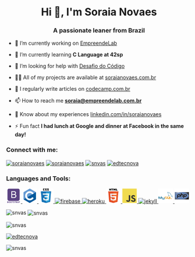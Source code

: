 <h1 align="center">Hi 👋, I'm Soraia Novaes</h1>
<h3 align="center">A passionate leaner from Brazil</h3>

- 🔭 I’m currently working on [EmpreendeLab](empreendelab.com.br)

- 🌱 I’m currently learning **C Language at 42sp**

- 🤝 I’m looking for help with [Desafio do Código](desafiodocodigo.com.br)

- 👨‍💻 All of my projects are available at [soraianovaes.com.br](http://soraianovaes.com.br/)

- 📝 I regularly write articles on [codecamp.com.br](https://codecamp.com.br/)

- 📫 How to reach me **soraia@empreendelab.com.br**

- 📄 Know about my experiences [linkedin.com/in/soraianovaes](https://www.linkedin.com/in/soraianovaes/)

- ⚡ Fun fact **I had lunch at Google and dinner at Facebook in the same day!**

<h3 align="left">Connect with me:</h3>
<p align="left">
<a href="https://linkedin.com/in/soraianovaes" target="blank"><img align="center" src="https://raw.githubusercontent.com/rahuldkjain/github-profile-readme-generator/master/src/images/icons/Social/linked-in-alt.svg" alt="soraianovaes" height="30" width="40" /></a>
<a href="https://fb.com/soraianovaes" target="blank"><img align="center" src="https://raw.githubusercontent.com/rahuldkjain/github-profile-readme-generator/master/src/images/icons/Social/facebook.svg" alt="soraianovaes" height="30" width="40" /></a>
<a href="https://instagram.com/snvas" target="blank"><img align="center" src="https://raw.githubusercontent.com/rahuldkjain/github-profile-readme-generator/master/src/images/icons/Social/instagram.svg" alt="snvas" height="30" width="40" /></a>
<a href="https://twitter.com/edtecnova" target="blank"><img align="center" src="https://raw.githubusercontent.com/rahuldkjain/github-profile-readme-generator/master/src/images/icons/Social/twitter.svg" alt="edtecnova" height="30" width="40" /></a>
</p>

<h3 align="left">Languages and Tools:</h3>
<p align="left"> <a href="https://getbootstrap.com" target="_blank"> <img src="https://raw.githubusercontent.com/devicons/devicon/master/icons/bootstrap/bootstrap-plain-wordmark.svg" alt="bootstrap" width="40" height="40"/> </a> <a href="https://www.cprogramming.com/" target="_blank"> <img src="https://raw.githubusercontent.com/devicons/devicon/master/icons/c/c-original.svg" alt="c" width="40" height="40"/> </a> <a href="https://www.w3schools.com/css/" target="_blank"> <img src="https://raw.githubusercontent.com/devicons/devicon/master/icons/css3/css3-original-wordmark.svg" alt="css3" width="40" height="40"/> </a> <a href="https://firebase.google.com/" target="_blank"> <img src="https://www.vectorlogo.zone/logos/firebase/firebase-icon.svg" alt="firebase" width="40" height="40"/> </a> <a href="https://heroku.com" target="_blank"> <img src="https://www.vectorlogo.zone/logos/heroku/heroku-icon.svg" alt="heroku" width="40" height="40"/> </a> <a href="https://www.w3.org/html/" target="_blank"> <img src="https://raw.githubusercontent.com/devicons/devicon/master/icons/html5/html5-original-wordmark.svg" alt="html5" width="40" height="40"/> </a> <a href="https://developer.mozilla.org/en-US/docs/Web/JavaScript" target="_blank"> <img src="https://raw.githubusercontent.com/devicons/devicon/master/icons/javascript/javascript-original.svg" alt="javascript" width="40" height="40"/> </a> <a href="https://jekyllrb.com/" target="_blank"> <img src="https://www.vectorlogo.zone/logos/jekyllrb/jekyllrb-icon.svg" alt="jekyll" width="40" height="40"/> </a> <a href="https://www.mysql.com/" target="_blank"> <img src="https://raw.githubusercontent.com/devicons/devicon/master/icons/mysql/mysql-original-wordmark.svg" alt="mysql" width="40" height="40"/> </a> <a href="https://www.php.net" target="_blank"> <img src="https://raw.githubusercontent.com/devicons/devicon/master/icons/php/php-original.svg" alt="php" width="40" height="40"/> </a> </p>

<p><img align="left" src="https://github-readme-stats.vercel.app/api/top-langs?username=snvas&show_icons=true&locale=en&layout=compact" alt="snvas" /></p>

<p>&nbsp;<img align="center" src="https://github-readme-stats.vercel.app/api?username=snvas&show_icons=true&locale=en" alt="snvas" /></p>

<p><img align="center" src="https://github-readme-streak-stats.herokuapp.com/?user=snvas&" alt="snvas" /></p>

<p align="left"> <a href="https://twitter.com/edtecnova" target="blank"><img src="https://img.shields.io/twitter/follow/edtecnova?logo=twitter&style=for-the-badge" alt="edtecnova" /></a> </p>

<p align="left"> <img src="https://komarev.com/ghpvc/?username=snvas&label=Profile%20views&color=0e75b6&style=flat" alt="snvas" /> </p>

